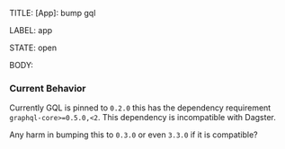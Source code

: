 TITLE:
[App]: bump gql

LABEL:
app

STATE:
open

BODY:
### Current Behavior

Currently GQL is pinned to `0.2.0` this has the dependency requirement `graphql-core>=0.5.0,<2`. This dependency is incompatible with Dagster.

Any harm in bumping this to `0.3.0` or even `3.3.0` if it is compatible?


